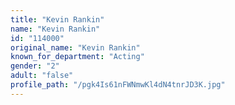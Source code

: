 ```yaml
---
title: "Kevin Rankin"
name: "Kevin Rankin"
id: "114000"
original_name: "Kevin Rankin"
known_for_department: "Acting"
gender: "2"
adult: "false"
profile_path: "/pgk4Is61nFWNmwKl4dN4tnrJD3K.jpg"
---
```

